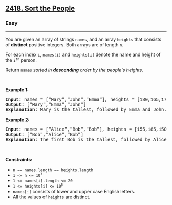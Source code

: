 <h2><a href="https://leetcode.com/problems/sort-the-people/">2418. Sort the People</a></h2><h3>Easy</h3><hr><div><p>You are given an array of strings <code style="font-family: monospace, Bangla262, sans-serif;">names</code>, and an array <code style="font-family: monospace, Bangla262, sans-serif;">heights</code> that consists of <strong>distinct</strong> positive integers. Both arrays are of length <code style="font-family: monospace, Bangla262, sans-serif;">n</code>.</p>

<p>For each index <code style="font-family: monospace, Bangla262, sans-serif;">i</code>, <code style="font-family: monospace, Bangla262, sans-serif;">names[i]</code> and <code style="font-family: monospace, Bangla262, sans-serif;">heights[i]</code> denote the name and height of the <code style="font-family: monospace, Bangla262, sans-serif;">i<sup>th</sup></code> person.</p>

<p>Return <code style="font-family: monospace, Bangla262, sans-serif;">names</code><em> sorted in <strong>descending</strong> order by the people's heights</em>.</p>

<p>&nbsp;</p>
<p><strong class="example">Example 1:</strong></p>

<pre style="font-family: SFMono-Regular, Consolas, &quot;Liberation Mono&quot;, Menlo, Courier, monospace, Bangla262, sans-serif;"><strong>Input:</strong> names = ["Mary","John","Emma"], heights = [180,165,170]
<strong>Output:</strong> ["Mary","Emma","John"]
<strong>Explanation:</strong> Mary is the tallest, followed by Emma and John.
</pre>

<p><strong class="example">Example 2:</strong></p>

<pre style="font-family: SFMono-Regular, Consolas, &quot;Liberation Mono&quot;, Menlo, Courier, monospace, Bangla262, sans-serif;"><strong>Input:</strong> names = ["Alice","Bob","Bob"], heights = [155,185,150]
<strong>Output:</strong> ["Bob","Alice","Bob"]
<strong>Explanation:</strong> The first Bob is the tallest, followed by Alice and the second Bob.
</pre>

<p>&nbsp;</p>
<p><strong>Constraints:</strong></p>

<ul>
	<li><code style="font-family: monospace, Bangla262, sans-serif;">n == names.length == heights.length</code></li>
	<li><code style="font-family: monospace, Bangla262, sans-serif;">1 &lt;= n &lt;= 10<sup>3</sup></code></li>
	<li><code style="font-family: monospace, Bangla262, sans-serif;">1 &lt;= names[i].length &lt;= 20</code></li>
	<li><code style="font-family: monospace, Bangla262, sans-serif;">1 &lt;= heights[i] &lt;= 10<sup>5</sup></code></li>
	<li><code style="font-family: monospace, Bangla262, sans-serif;">names[i]</code> consists of lower and upper case English letters.</li>
	<li>All the values of <code style="font-family: monospace, Bangla262, sans-serif;">heights</code> are distinct.</li>
</ul>
</div>